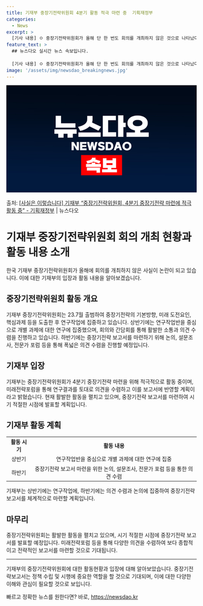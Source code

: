 ```yaml
---
title: 기재부 중장기전략위원회 4분기 활동 적극 마련 중  기획재정부
categories:
  - News
excerpt: >
  [기사 내용] ㅇ 중장기전략위원회가 올해 단 한 번도 회의를 개최하지 않은 것으로 나타났다. ㅇ 지난해 7월…
feature_text: >
  ## 뉴스다오 실시간 뉴스 속보입니다.

  [기사 내용] ㅇ 중장기전략위원회가 올해 단 한 번도 회의를 개최하지 않은 것으로 나타났다. ㅇ 지난해 7월…
image: '/assets/img/newsdao_breakingnews.jpg'
---
```


![뉴스다오 속보](/assets/img/newsdao_breakingnews.jpg)

<p>출처: <a href="https://newsdao.kr/3868" rel="dofollow">[사실은 이렇습니다] 기재부 “중장기전략위원회, 4분기 중장기전략 마련에 적극 활동 중” - 기획재정부</a> | 뉴스다오</p>

<h1>기재부 중장기전략위원회 회의 개최 현황과 활동 내용 소개</h1>

<p data-ke-size="size16">한국 기재부 중장기전략위원회가 올해에 회의를 개최하지 않은 사실이 논란이 되고 있습니다. 이에 대한 기재부의 입장과 활동 내용을 알아보겠습니다.</p>

<h2 data-ke-size="size26">중장기전략위원회 활동 개요</h2>

<p data-ke-size="size16">기재부 중장기전략위원회는 23.7월 출범하여 중장기전략의 기본방향, 미래 도전요인, 핵심과제 등을 도출한 후 연구작업에 집중하고 있습니다. 상반기에는 연구작업반을 중심으로 개별 과제에 대한 연구에 집중했으며, 회의와 간담회를 통해 활발한 소통과 의견 수렴을 진행하고 있습니다. 하반기에는 중장기전략 보고서를 마련하기 위해 논의, 설문조사, 전문가 포럼 등을 통해 폭넓은 의견 수렴을 진행할 예정입니다.</p>

<h2 data-ke-size="size26">기재부 입장</h2>

<p data-ke-size="size16">기재부는 중장기전략위원회가 4분기 중장기전략 마련을 위해 적극적으로 활동 중이며, 미래전략포럼을 통해 연구결과를 토대로 의견을 수렴하고 이를 보고서에 반영할 계획이라고 밝혔습니다. 현재 활발한 활동을 펼치고 있으며, 중장기전략 보고서를 마련하여 시기 적절한 시점에 발표할 계획입니다.</p>

<h2 data-ke-size="size26">기재부 활동 계획</h2>

<table>
	<tr>
		<td style="text-align: center; height: 17px;"><b>활동 시기</b></td>
		<td style="text-align: center; height: 17px;"><b>활동 내용</b></td>
	</tr>
	<tr>
		<td style="text-align: center; height: 17px;">상반기</td>
		<td style="text-align: center; height: 17px;">연구작업반을 중심으로 개별 과제에 대한 연구에 집중</td>
	</tr>
	<tr>
		<td style="text-align: center; height: 17px;">하반기</td>
		<td style="text-align: center; height: 17px;">중장기전략 보고서 마련을 위한 논의, 설문조사, 전문가 포럼 등을 통한 의견 수렴</td>
	</tr>
</table>

<p data-ke-size="size16">기재부는 상반기에는 연구작업에, 하반기에는 의견 수렴과 논의에 집중하여 중장기전략 보고서를 체계적으로 마련할 계획입니다.</p>

<h2 data-ke-size="size26">마무리</h2>

<p data-ke-size="size16">중장기전략위원회는 활발한 활동을 펼치고 있으며, 시기 적절한 시점에 중장기전략 보고서를 발표할 예정입니다. 미래전략포럼 등을 통해 다양한 의견을 수렴하여 보다 종합적이고 전략적인 보고서를 마련할 것으로 기대됩니다.</p>

<hr>

<p data-ke-size="size16">기재부의 중장기전략위원회에 대한 활동현황과 입장에 대해 알아보았습니다. 중장기전략보고서는 정책 수립 및 시행에 중요한 역할을 할 것으로 기대되며, 이에 대한 다양한 이해와 관심이 필요할 것으로 보입니다.</p> 

빠르고 정확한 뉴스를 원한다면? 바로, <a href="https://newsdao.kr" rel="dofollow">https://newsdao.kr</a>


